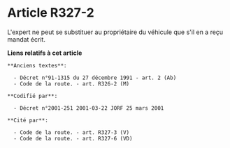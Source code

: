 # Article R327-2

L'expert ne peut se substituer au propriétaire du véhicule que s'il en a reçu mandat écrit.

**Liens relatifs à cet article**

	**Anciens textes**:

	  - Décret n°91-1315 du 27 décembre 1991 - art. 2 (Ab)
	  - Code de la route. - art. R326-2 (M)

	**Codifié par**:

	  - Décret n°2001-251 2001-03-22 JORF 25 mars 2001

	**Cité par**:

	  - Code de la route. - art. R327-3 (V)
	  - Code de la route. - art. R327-6 (VD)
